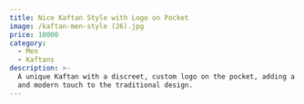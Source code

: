 ```yaml
---
title: Nice Kaftan Style with Logo on Pocket
image: /kaftan-men-style (26).jpg
price: 10000
category:
  - Men
  - Kaftans
description: >-
  A unique Kaftan with a discreet, custom logo on the pocket, adding a personal
  and modern touch to the traditional design.
---
```


